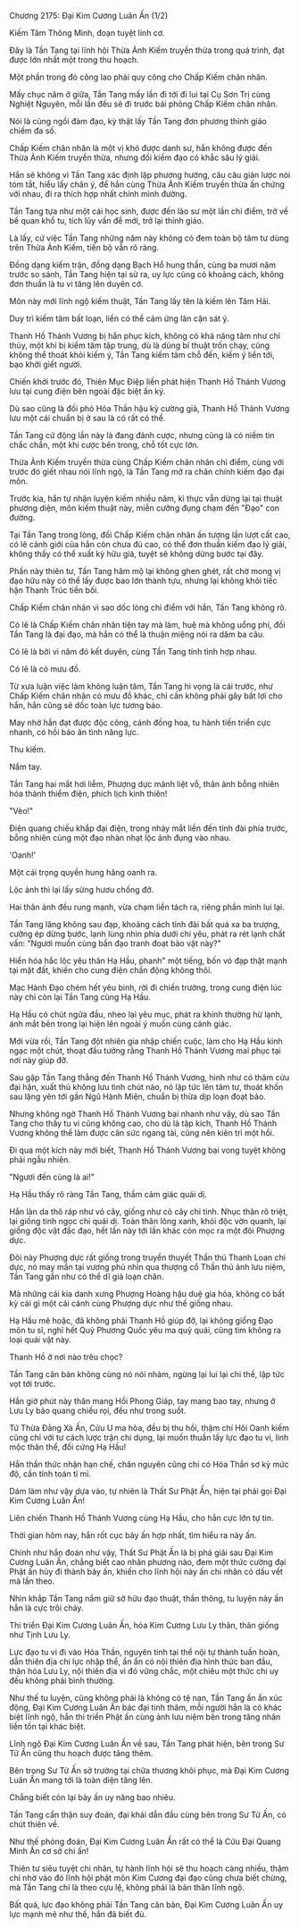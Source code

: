 




Chương 2175: Đại Kim Cương Luân Ấn (1/2)


Kiếm Tâm Thông Minh, đoạn tuyệt linh cơ.

Đây là Tần Tang tại lĩnh hội Thừa Ảnh Kiếm truyền thừa trong quá trình, đạt được lớn nhất một trong thu hoạch.

Một phần trong đó công lao phải quy công cho Chấp Kiếm chân nhân.

Mấy chục năm ở giữa, Tần Tang mấy lần đi tới đi lui tại Cụ Sơn Trị cùng Nghiệt Nguyên, mỗi lần đều sẽ đi trước bái phỏng Chấp Kiếm chân nhân.

Nói là cùng ngồi đàm đạo, kỳ thật lấy Tần Tang đơn phương thỉnh giáo chiếm đa số.

Chấp Kiếm chân nhân là một vị khó được danh sư, hắn không được đến Thừa Ảnh Kiếm truyền thừa, nhưng đối kiếm đạo có khắc sâu lý giải.

Hắn sẽ không vì Tần Tang xác định lập phương hướng, câu câu giản lược nói tóm tắt, hiểu lấy chân ý, để hắn cùng Thừa Ảnh Kiếm truyền thừa ấn chứng với nhau, đi ra thích hợp nhất chính mình đường.

Tần Tang tựa như một cái học sinh, được đến lão sư một lần chỉ điểm, trở về bế quan khổ tu, tích lũy vấn đề mới, trở lại thỉnh giáo.

Là lấy, cứ việc Tần Tang những năm này không có đem toàn bộ tâm tư dùng trên Thừa Ảnh Kiếm, tiến bộ vẫn rõ ràng.

Đồng dạng kiếm trận, đồng dạng Bạch Hổ hung thần, cùng ba mươi năm trước so sánh, Tần Tang hiện tại sử ra, uy lực cũng có khoảng cách, không đơn thuần là tu vi tăng lên duyên cớ.

Môn này mới lĩnh ngộ kiếm thuật, Tần Tang lấy tên là kiếm lên Tâm Hải.

Duy trì kiếm tâm bất loạn, liền có thể cảm ứng lân cận sát ý.

Thanh Hồ Thánh Vương bị hắn phục kích, không có khả năng tâm như chỉ thủy, một khi bị kiếm tâm tập trung, dù là dùng bí thuật trốn chạy, cũng không thể thoát khỏi kiếm ý, Tần Tang kiếm tâm chỗ đến, kiếm ý liền tới, bạo khởi giết người.

Chiến khởi trước đó, Thiên Mục Điệp liền phát hiện Thanh Hồ Thánh Vương lưu tại cung điện bên ngoài đặc biệt ấn ký.

Dù sao cũng là đối phó Hóa Thần hậu kỳ cường giả, Thanh Hồ Thánh Vương lưu một cái chuẩn bị ở sau là có rất có thể.

Tần Tang cử động lần này là đang đánh cược, nhưng cũng là có niềm tin chắc chắn, một khi cược bên trong, chỗ tốt cực lớn.

Thừa Ảnh Kiếm truyền thừa cùng Chấp Kiếm chân nhân chỉ điểm, cùng với trước đó giết nhau nói lĩnh ngộ, là Tần Tang mở ra chân chính kiếm đạo đại môn.

Trước kia, hắn tự nhận luyện kiếm nhiều năm, kì thực vẫn dừng lại tại thuật phương diện, môn kiếm thuật này, miễn cưỡng đụng chạm đến "Đạo" con đường.

Tại Tần Tang trong lòng, đối Chấp Kiếm chân nhân ấn tượng lần lượt cất cao, có lẽ cảnh giới của hắn còn chưa đủ cao, có thể đơn thuần kiếm đạo lý giải, không thấy có thể xuất kỳ hữu giả, tuyệt sẽ không dừng bước tại đây.

Phần này thiên tư, Tần Tang hâm mộ lại không ghen ghét, rất chờ mong vị đạo hữu này có thể lấy được bao lớn thành tựu, nhưng lại không khỏi tiếc hận Thanh Trúc tiền bối.

Chấp Kiếm chân nhân vì sao dốc lòng chỉ điểm với hắn, Tần Tang không rõ.

Có lẽ là Chấp Kiếm chân nhân tiện tay mà làm, huệ mà không uổng phí, đối Tần Tang là đại đạo, mà hắn có thể là thuận miệng nói ra dăm ba câu.

Có lẽ là bởi vì năm đó kết duyên, cùng Tần Tang tính tình hợp nhau.

Có lẽ là có mưu đồ.

Từ xưa luận việc làm không luận tâm, Tần Tang hi vọng là cái trước, như Chấp Kiếm chân nhân có mưu đồ khác, chỉ cần không phải gây bất lợi cho hắn, hắn cũng sẽ dốc toàn lực tương báo.

May nhờ hắn đạt được độc công, cánh đồng hoa, tu hành tiến triển cực nhanh, có hồi báo ân tình năng lực.

Thu kiếm.

Nắm tay.

Tần Tang hai mắt hơi liễm, Phượng dực mãnh liệt vỗ, thân ảnh bỗng nhiên hóa thành thiểm điện, phích lịch kinh thiên!

"Vèo!"

Điện quang chiếu khắp đại điện, trong nháy mắt liền đến tỉnh đài phía trước, bỗng nhiên cùng một đạo nhàn nhạt lộc ảnh đụng vào nhau.

'Oanh!'

Một cái trọng quyền hung hăng oanh ra.

Lộc ảnh thì lại lấy sừng hươu chống đỡ.

Hai thân ảnh đều rung mạnh, vừa chạm liền tách ra, riêng phần mình lui lại.

Tần Tang lăng không sau đạp, khoảng cách tỉnh đài bất quá xa ba trượng, cưỡng ép dừng bước, lạnh lùng nhìn phía dưới chi yêu, phát ra rét lạnh chất vấn: "Ngươi muốn cùng bần đạo tranh đoạt bảo vật này?"

Hiển hóa hắc lộc yêu thân Hạ Hầu, phanh" một tiếng, bốn vó đạp thật mạnh tại mặt đất, khiến cho cung điện chấn động không thôi.

Mạc Hành Đạo chém hết yêu binh, rời đi chiến trường, trong cung điện lúc này chỉ còn lại Tần Tang cùng Hạ Hầu.

Hạ Hầu có chút ngửa đầu, nheo lại yêu mục, phát ra khinh thường hừ lạnh, ánh mắt bên trong lại hiện lên ngoài ý muốn cùng cảnh giác.

Mới vừa rồi, Tần Tang đột nhiên gia nhập chiến cuộc, làm cho Hạ Hầu kinh ngạc một chút, thoạt đầu tưởng rằng Thanh Hồ Thánh Vương mai phục tại nơi này giúp đỡ.

Sau gặp Tần Tang thẳng đến Thanh Hồ Thánh Vương, hình như có thâm cừu đại hận, xuất thủ không lưu tình chút nào, nó lập tức lên tâm tư, thoát khốn sau lặng yên tới gần Ngũ Hành Miện, chuẩn bị thừa dịp loạn đoạt bảo.

Nhưng không ngờ Thanh Hồ Thánh Vương bại nhanh như vậy, dù sao Tần Tang cho thấy tu vi cũng không cao, cho dù là tập kích, Thanh Hồ Thánh Vương không thể làm được cân sức ngang tài, cũng nên kiên trì một hồi.

Đi qua một kích này mới biết, Thanh Hồ Thánh Vương bại vong tuyệt không phải ngẫu nhiên.

"Ngươi đến cùng là ai!"

Hạ Hầu thấy rõ ràng Tần Tang, thầm cảm giác quái dị.

Hắn làn da thô ráp như vỏ cây, giống như cỏ cây chi tinh. Nhục thân rõ triệt, lại giống tinh ngọc chi quái dị. Toàn thân lông xanh, khói độc vờn quanh, lại giống độc vật đắc đạo, hết lần này tới lần khác còn mọc ra một đôi Phượng dực.

Đôi này Phượng dực rất giống trong truyền thuyết Thần thú Thanh Loan chi dực, nó may mắn tại vương phủ nhìn qua thượng cổ Thần thú ảnh lưu niệm, Tần Tang gần như có thể dĩ giả loạn chân.

Mà những cái kia danh xưng Phượng Hoàng hậu duệ gia hỏa, không có bất kỳ cái gì một cái cánh cùng Phượng dực như thế giống nhau.

Hạ Hầu mê hoặc, đã không phải Thanh Hồ giúp đỡ, lại không giống Đạo môn tu sĩ, nghĩ hết Quỷ Phương Quốc yêu ma quỷ quái, cũng tìm không ra loại quái vật này.

Thanh Hồ ở nơi nào trêu chọc?

Tần Tang căn bản không cùng nó nói nhảm, ngừng lại lui lại chi thế, lập tức vọt tới trước.

Hắn giờ phút này thân mang Hồi Phong Giáp, tay mang bao tay, nhưng ở Lưu Ly bảo quang chiếu rọi, đều như trong suốt.

Tứ Thừa Đằng Xà Ấn, Cửu U ma hỏa, đều bị thu hồi, thậm chí Hôi Oanh kiếm cũng chỉ với tư cách lược trận chi dụng, lại muốn thuần lấy lực đạo tu vi, linh mộc thân thể, đối cứng Hạ Hầu!

Hắn thần thức nhận hạn chế, chân nguyên cũng chỉ có Hóa Thần sơ kỳ mức độ, cần tính toán tỉ mỉ.

Dám làm như vậy dựa vào, tự nhiên là Thất Sư Phật Ấn, hiện tại phải gọi Đại Kim Cương Luân Ấn!

Liên chiến Thanh Hồ Thánh Vương cùng Hạ Hầu, cho hắn cực lớn tự tin.

Thời gian hôm nay, hắn rốt cục bảy ấn hợp nhất, tìm hiểu ra này ấn.

Chính như hắn đoán như vậy, Thất Sư Phật Ấn là bị phá giải sau Đại Kim Cương Luân Ấn, chẳng biết cao nhân phương nào, đem một thức cường đại Phật ấn hủy đi thành bảy ấn, khiến cho lĩnh hội này ấn chi nhân có dấu vết mà lần theo.

Nhìn khắp Tần Tang nắm giữ sở hữu đạo thuật, thần thông, tu luyện này ấn hẳn là cực trôi chảy.

Thi triển Đại Kim Cương Luân Ấn, hóa Kim Cương Lưu Ly thân, thân giống như Tịnh Lưu Ly.

Lực đạo tu vi đi vào Hóa Thần, nguyên tinh tại thể nội tự thành tuần hoàn, dẫn thiên địa chi lực nhập thể, ẩn ẩn có nội thiên địa hình thức ban đầu, thân hóa Lưu Ly, nội thiên địa vì đó vững chắc, một chiêu một thức chi uy đều không phải bình thường.

Như thế tu luyện, cũng không phải là không có tệ nạn, Tần Tang ẩn ẩn xúc động, Đại Kim Cương Luân Ấn bác đại tinh thâm, mỗi người hẳn là có khác biệt lĩnh ngộ, hắn thi triển Phật ấn cùng ảnh lưu niệm bên trong tăng nhân liền tồn tại khác biệt.

Lĩnh ngộ Đại Kim Cương Luân Ấn về sau, Tần Tang phát hiện, bên trong Sư Tử Ấn cũng thu hoạch được tăng thêm.

Bên trong Sư Tử Ấn sở trường tại chữa thương khôi phục, mà Đại Kim Cương Luân Ấn mang tới là toàn diện tăng lên.

Chẳng biết còn lại bảy ấn uy năng bao nhiêu.

Tần Tang cẩn thận suy đoán, đại khái dẫn đầu cùng bên trong Sư Tử Ấn, có chút thiên về.

Như thế phỏng đoán, Đại Kim Cương Luân Ấn rất có thể là Cửu Đại Quang Minh Ấn cơ sở chi ấn!

Thiên tư siêu tuyệt chi nhân, tự hành lĩnh hội sẽ thu hoạch càng nhiều, thậm chí nhờ vào đó lĩnh hội phật môn Kim Cương đại đạo cũng chưa biết chừng, mà Tần Tang chỉ là theo cựu lệ, không phải là bản thân lĩnh ngộ.

Bất quá, lực đạo không phải Tần Tang căn bản, Đại Kim Cương Luân Ấn uy lực mạnh mẽ như thế, hắn đã biết đủ.




